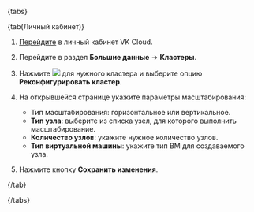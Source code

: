 {tabs}

{tab(Личный кабинет)}

1. [Перейдите](https://msk.cloud.vk.com/app/) в личный кабинет VK Cloud.
1. Перейдите в раздел **Большие данные** → **Кластеры**.
1. Нажмите ![ ](/ru/assets/more-icon.svg "inline") для нужного кластера и выберите опцию **Реконфигурировать кластер**.
1. На открывшейся странице укажите параметры масштабирования:

   - Тип масштабирования: горизонтальное или вертикальное.
   - **Тип узла**: выберите из списка узел, для которого выполнить масштабирование.
   - **Количество узлов**: укажите нужное количество узлов.
   - **Тип виртуальной машины**: укажите тип ВМ для создаваемого узла.

1. Нажмите кнопку **Сохранить изменения**.

{/tab}

{/tabs}
